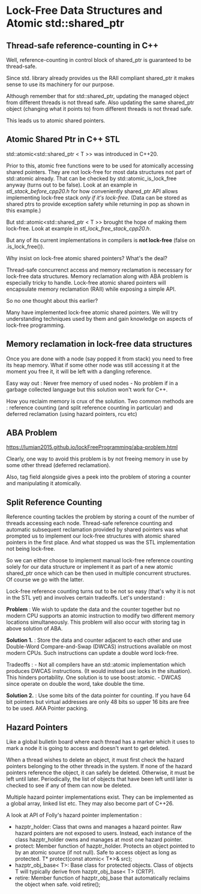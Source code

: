# Lock-Free Data Structures and Atomic std::shared_ptr

## Thread-safe reference-counting in C++

Well, reference-counting in control block of shared_ptr is guaranteed to be thread-safe.

Since std. library already provides us the RAII compliant shared_ptr it makes sense to use its machinery for our purpose.

Although remember that for std::shared_ptr, updating the managed object from different threads is not thread safe. Also updating the same shared_ptr object (changing what it points to) from different threads is not thread safe.

This leads us to atomic shared pointers.

## Atomic Shared Ptr in C++ STL

std::atomic<std::shared_ptr < T >> was introduced in C++20. 

Prior to this, atomic free functions were to be used for atomically accessing shared pointers. They are not lock-free for most data structures not part of std::atomic already. That can be checked by std::atomic_is_lock_free anyway (turns out to be false). Look at an example in *stl_stack_before_cpp20.h* for how conveniently shared_ptr API allows implementing lock-free stack *only if it's lock-free*. (Data can be stored as shared ptrs to provide exception safety while returning in pop as shown in this example.)

But std::atomic<std::shared_ptr < T >> brought the hope of making them lock-free. Look at example in *stl_lock_free_stack_cpp20.h*.  

But any of its current implementations in compilers is **not lock-free** (false on .is_lock_free()).

Why insist on lock-free atomic shared pointers? What's the deal?

Thread-safe concurrenct access and memory reclamation is necessary for lock-free data structures. Memory reclamation along with ABA problem is especially tricky to handle. Lock-free atomic shared pointers will encapsulate memory reclamation (RAII) while exposing a simple API.

So no one thought about this earlier?

Many have implemented lock-free atomic shared pointers. We will try understanding techniques used by them and gain knowledge on aspects of lock-free programming.

## Memory reclamation in lock-free data structures

Once you are done with a node (say popped it from stack) you need to free its heap memory. What if some other node was still accessing it at the moment you free it, it will be left with a dangling reference.

Easy way out : Never free memory of used nodes - No problem if in a garbage collected language but this solution won't work for C++.

How you reclaim memory is crux of the solution. Two common methods are : reference counting (and split reference counting in particular) and deferred reclamation (using hazard pointers, rcu etc)

## ABA Problem

https://lumian2015.github.io/lockFreeProgramming/aba-problem.html

Clearly, one way to avoid this problem is by not freeing memory in use by some other thread (deferred reclamation).

Also, tag field alongside gives a peek into the problem of storing a counter and manipulating it atomically.

## Split Reference Counting

Reference counting tackles the problem by storing a count of the number of threads accessing each node. Thread-safe reference counting and automatic subsequent reclamation provided by shared pointers was what prompted us to implement our lock-free structures with atomic shared pointers in the first place. And what stopped us was the STL implementation not being lock-free.

So we can either choose to implement manual lock-free reference counting solely for our data structure or implement it as part of a new atomic shared_ptr once which can be then used in multiple concurrent structures. Of course we go with the latter.

Lock-free reference counting turns out to be not so easy (that's why it is not in the STL yet) and involves certain tradeoffs. Let's understand :

**Problem** : We wish to update the data and the counter together but no modern CPU supports an atomic instruction to modify two different memory locations simultaneously. This problem will also occur with storing tag in above solution of ABA.

**Solution 1.** : Store the data and counter adjacent to each other and use Double-Word Compare-and-Swap (DWCAS) instructions available on most modern CPUs. Such instructions can update a double word lock-free.

Tradeoffs : 
    - Not all compilers have an std::atomic implementation which produces DWCAS instructions. (It would instead use locks in the situation). This hinders portability. One solution is to use boost::atomic.
    - DWCAS since operate on double the word, take double the time.

**Solution 2.** : Use some bits of the data pointer for counting. If you have 64 bit pointers but virtual addresses are only 48 bits so upper 16 bits are free to be used. AKA Pointer packing. 

## Hazard Pointers

Like a global bulletin board where each thread has a marker which it uses to mark a node it is going to access and doesn't want to get deleted.

When a thread wishes to delete an object, it must first check the hazard pointers
belonging to the other threads in the system. If none of the hazard pointers reference
the object, it can safely be deleted. Otherwise, it must be left until later. Periodically,
the list of objects that have been left until later is checked to see if any of them can
now be deleted.

Multiple hazard pointer implementations exist. They can be implemented as a global array, linked list etc. They may also become part of C++26.

A look at API of Folly's hazard pointer implementation : 

- hazptr_holder: Class that owns and manages a hazard pointer. Raw hazard pointers are not exposed to users. Instead, each instance of the class hazptr_holder owns and manages at most one hazard pointer.
- protect: Member function of hazptr_holder. Protects an object pointed to by an atomic source (if not null). Safe to access object as long as protected. T* protect(const atomic< T*>& src);
- hazptr_obj_base< T>: Base class for protected objects. Class of objects T will typically derive from hazptr_obj_base< T> (CRTP).
- retire: Member function of hazptr_obj_base that automatically reclaims the object when safe. void retire();